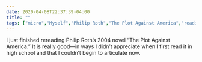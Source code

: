 ```yaml
---
date: 2020-04-08T22:37:39-04:00
title: ""
tags: ["micro","Myself","Philip Roth","The Plot Against America","reading"]
---
```

I just finished rereading Philip Roth’s 2004 novel “The Plot Against America.” It is really good—in ways I didn’t appreciate when I first read it in high school and that I couldn’t begin to articulate now.
